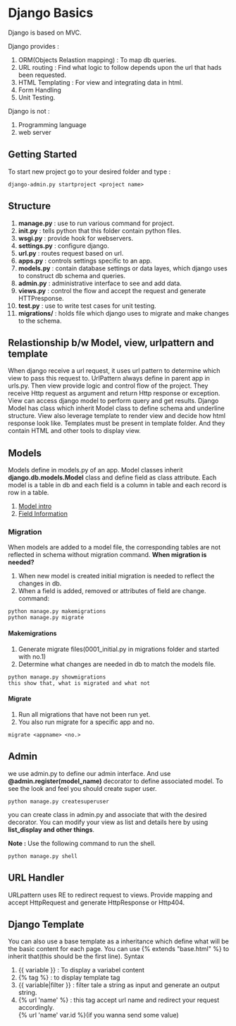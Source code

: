 # Django Basics
Django is based on MVC.

Django provides :
1. ORM(Objects Relastion mapping) : To map db queries.
2. URL routing : Find what logic to follow depends upon the url that hads been requested. 
3. HTML Templating : For view and integrating data in html.
4. Form Handling
5. Unit Testing.

Django is not :
1. Programming language
2. web server

## Getting Started
To start new project go to your desired folder and type :
```
django-admin.py startproject <project name>
```

## Structure
1. **manage.py** : use to run various command for project.
2. **__init__.py** : tells python that this folder contain python files.
3. **wsgi.py** : provide hook for webservers.
4. **settings.py** : configure django.
5. **url.py** : routes request based on url.
6. **apps.py** : controls settings specific to an app.
7. **models.py** : contain database settings or data layes, which django uses to construct db schema and queries.
8. **admin.py** : administrative interface to see and add data.
9. **views.py** : control the flow and accept the request and generate HTTPresponse.
10. **test.py** : use to write test cases for unit testing.
11. **migrations/** : holds file which django uses to migrate and make changes to the schema.   

## Relastionship b/w Model, view, urlpattern and template
When django receive a url request, it uses url pattern to determine which view to pass this request to. UrlPattern always
define in parent app in urls.py.
Then view provide logic and control flow of the project. They receive Http request as argument and return Http response or exception. View can access django model to perform query and get results.
Django Model has class which inherit Model class to define schema and underline structure.
View also leverage template to render view and decide how html response look like. Templates must be present in template folder. And they contain HTML and other tools to display view.

## Models
Models define in models.py of an app. Model classes inherit **django.db.models.Model** class and define field as class attribute. Each model is a table in db and each field is a column in table and each record is row in a table.
1. [Model intro](https://docs.djangoproject.com/en/2.2/topics/db/models/)
2. [Field Information](https://docs.djangoproject.com/en/2.2/ref/models/fields/)

### Migration
When models are added to a model file, the corresponding tables are not reflected in schema without migration command.
**When migration is needed?**
1. When new model is created initial migration is needed to reflect the changes in db.
2. When a field is added, removed or attributes of field are change.
command:
```
python manage.py makemigrations
python manage.py migrate
```
#### Makemigrations
1. Generate migrate files(0001_initial.py in migrations folder and started with no.1) 
2. Determine what changes are needed in db to match the models file.
```
python manage.py showmigrations 
this show that, what is migrated and what not
```

#### Migrate
1. Run all migrations that have not been run yet.
2. You also run migrate for a specific app and no.
```
migrate <appname> <no.>
```
## Admin
we use admin.py to define our admin interface. And use **@admin.register(model_name)** decorator to define associated model.
To see the look and feel you should create super user.
```
python manage.py createsuperuser
```
you can create class in admin.py and associate that with the desired decorator. You can modify your view as list and details here by using **list_display and other things**.

**Note :** Use the following command to run the shell.
```
python manage.py shell
```

## URL Handler
URLpattern uses RE to redirect request to views. Provide mapping and accept HttpRequest and generate HttpResponse or Http404.

## Django Template
You can also use a base template as a inheritance which define what will be the basic content for each page. You can use 
{% extends "base.html" %} to inherit that(this should be the first line).
Syntax
1. {{ variable }} : To display a variabel content
2. {% tag %} : to display template tag
3. {{ variable|filter }} : filter tale a string as input and generate an output string.
4. {% url 'name' %} : this tag accept url name and redirect your request accordingly.  
    {% url 'name' var.id %}(if you wanna send some value)
    
    

